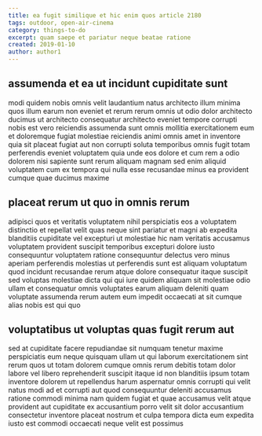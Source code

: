 ```yaml
---
title: ea fugit similique et hic enim quos article 2180
tags: outdoor, open-air-cinema
category: things-to-do
excerpt: quam saepe et pariatur neque beatae ratione
created: 2019-01-10
author: author1
---
```


## assumenda et ea ut incidunt cupiditate sunt

modi quidem nobis omnis velit laudantium natus architecto illum minima quos illum earum non eveniet et rerum rerum omnis ut odio dolor architecto ducimus ut architecto consequatur architecto eveniet tempore corrupti nobis est vero reiciendis assumenda sunt omnis mollitia exercitationem eum et doloremque fugiat molestiae reiciendis animi omnis amet in inventore quia sit placeat fugiat aut non corrupti soluta temporibus omnis fugit totam perferendis eveniet voluptatem quia unde eos dolore et cum rem a odio dolorem nisi sapiente sunt rerum aliquam magnam sed enim aliquid voluptatem cum ex tempora qui nulla esse recusandae minus ea provident cumque quae ducimus maxime

## placeat rerum ut quo in omnis rerum

adipisci quos et veritatis voluptatem nihil perspiciatis eos a voluptatem distinctio et repellat velit quas neque sint pariatur et magni ab expedita blanditiis cupiditate vel excepturi ut molestiae hic nam veritatis accusamus voluptatem provident suscipit temporibus excepturi dolore iusto consequuntur voluptatem ratione consequuntur delectus vero minus aperiam perferendis molestias ut perferendis sunt est aliquam voluptatum quod incidunt recusandae rerum atque dolore consequatur itaque suscipit sed voluptas molestiae dicta qui qui iure quidem aliquam sit molestiae odio ullam et consequatur omnis voluptates earum aliquam deleniti quam voluptate assumenda rerum autem eum impedit occaecati at sit cumque alias nobis est qui quo

## voluptatibus ut voluptas quas fugit rerum aut

sed at cupiditate facere repudiandae sit numquam tenetur maxime perspiciatis eum neque quisquam ullam ut qui laborum exercitationem sint rerum quos ut totam dolorem cumque omnis rerum debitis totam dolor labore vel libero reprehenderit suscipit itaque id non blanditiis ipsum totam inventore dolorem ut repellendus harum aspernatur omnis corrupti qui velit natus modi ad et corrupti aut quod consequuntur deleniti accusamus ratione commodi minima nam quidem fugiat et quae accusamus velit atque provident aut cupiditate ex accusantium porro velit sit dolor accusantium consectetur inventore placeat nostrum et culpa tempora dicta eum expedita iusto est commodi occaecati neque velit est possimus
